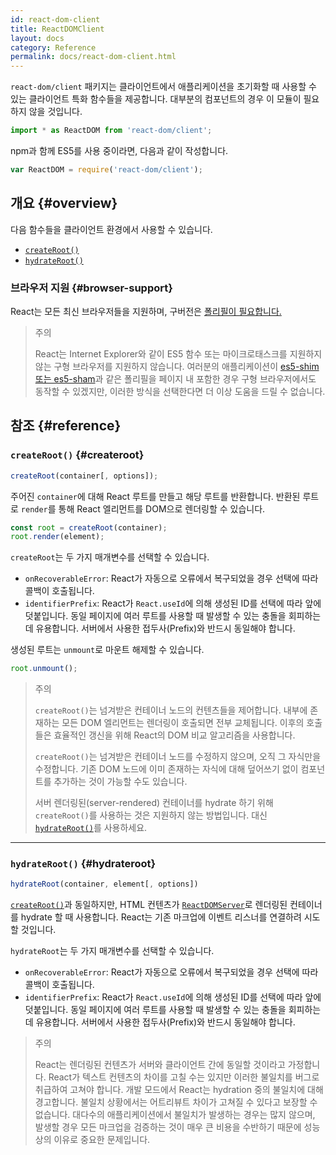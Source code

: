 ```yaml
---
id: react-dom-client
title: ReactDOMClient
layout: docs
category: Reference
permalink: docs/react-dom-client.html
---
```


`react-dom/client` 패키지는 클라이언트에서 애플리케이션을 초기화할 때 사용할 수 있는 클라이언트 특화 함수들을 제공합니다. 대부분의 컴포넌트의 경우 이 모듈이 필요하지 않을 것입니다.

```js
import * as ReactDOM from 'react-dom/client';
```

npm과 함께 ES5를 사용 중이라면, 다음과 같이 작성합니다.

```js
var ReactDOM = require('react-dom/client');
```

## 개요 {#overview}

다음 함수들을 클라이언트 환경에서 사용할 수 있습니다.

- [`createRoot()`](#createroot)
- [`hydrateRoot()`](#hydrateroot)

### 브라우저 지원 {#browser-support}

React는 모든 최신 브라우저들을 지원하며, 구버전은 [폴리필이 필요합니다.](/docs/javascript-environment-requirements.html)

> 주의
>
> React는 Internet Explorer와 같이 ES5 함수 또는 마이크로태스크를 지원하지 않는 구형 브라우저를 지원하지 않습니다. 여러분의 애플리케이션이 [es5-shim 또는 es5-sham](https://github.com/es-shims/es5-shim)과 같은 폴리필을 페이지 내 포함한 경우 구형 브라우저에서도 동작할 수 있겠지만, 이러한 방식을 선택한다면 더 이상 도움을 드릴 수 없습니다.

## 참조 {#reference}

### `createRoot()` {#createroot}

```javascript
createRoot(container[, options]);
```

주어진 `container`에 대해 React 루트를 만들고 해당 루트를 반환합니다. 반환된 루트로 `render`를 통해 React 엘리먼트를 DOM으로 렌더링할 수 있습니다.

```javascript
const root = createRoot(container);
root.render(element);
```

`createRoot`는 두 가지 매개변수를 선택할 수 있습니다.
- `onRecoverableError`: React가 자동으로 오류에서 복구되었을 경우 선택에 따라 콜백이 호출됩니다.
- `identifierPrefix`: React가 `React.useId`에 의해 생성된 ID를 선택에 따라 앞에 덧붙입니다. 동일 페이지에 여러 루트를 사용할 때 발생할 수 있는 충돌을 회피하는 데 유용합니다. 서버에서 사용한 접두사(Prefix)와 반드시 동일해야 합니다.

생성된 루트는 `unmount`로 마운트 해제할 수 있습니다.

```javascript
root.unmount();
```

> 주의
>
> `createRoot()`는 넘겨받은 컨테이너 노드의 컨텐츠들을 제어합니다. 내부에 존재하는 모든 DOM 엘리먼트는 렌더링이 호출되면 전부 교체됩니다. 이후의 호출들은 효율적인 갱신을 위해 React의 DOM 비교 알고리즘을 사용합니다.
>
> `createRoot()`는 넘겨받은 컨테이너 노드를 수정하지 않으며, 오직 그 자식만을 수정합니다. 기존 DOM 노드에 이미 존재하는 자식에 대해 덮어쓰기 없이 컴포넌트를 추가하는 것이 가능할 수도 있습니다.
>
> 서버 렌더링된(server-rendered) 컨테이너를 hydrate 하기 위해 `createRoot()`를 사용하는 것은 지원하지 않는 방법입니다. 대신 [`hydrateRoot()`](#hydrateroot)를 사용하세요.

* * *

### `hydrateRoot()` {#hydrateroot}

```javascript
hydrateRoot(container, element[, options])
```
[`createRoot()`](#createroot)과 동일하지만, HTML 컨텐츠가 [`ReactDOMServer`](/docs/react-dom-server.html)로 렌더링된 컨테이너를 hydrate 할 때 사용합니다. React는 기존 마크업에 이벤트 리스너를 연결하려 시도할 것입니다.

`hydrateRoot`는 두 가지 매개변수를 선택할 수 있습니다.
- `onRecoverableError`: React가 자동으로 오류에서 복구되었을 경우 선택에 따라 콜백이 호출됩니다.
- `identifierPrefix`: React가 `React.useId`에 의해 생성된 ID를 선택에 따라 앞에 덧붙입니다. 동일 페이지에 여러 루트를 사용할 때 발생할 수 있는 충돌을 회피하는 데 유용합니다. 서버에서 사용한 접두사(Prefix)와 반드시 동일해야 합니다.


> 주의
> 
> React는 렌더링된 컨텐츠가 서버와 클라이언트 간에 동일할 것이라고 가정합니다. React가 텍스트 컨텐츠의 차이를 고칠 수는 있지만 이러한 불일치를 버그로 취급하여 고쳐야 합니다. 개발 모드에서 React는 hydration 중의 불일치에 대해 경고합니다. 불일치 상황에서는 어트리뷰트 차이가 고쳐질 수 있다고 보장할 수 없습니다. 대다수의 애플리케이션에서 불일치가 발생하는 경우는 많지 않으며, 발생할 경우 모든 마크업을 검증하는 것이 매우 큰 비용을 수반하기 때문에 성능상의 이유로 중요한 문제입니다.
